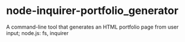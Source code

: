 # node-inquirer-portfolio_generator
A command-line tool that generates an HTML portfolio page from user input; node.js: fs, inquirer

